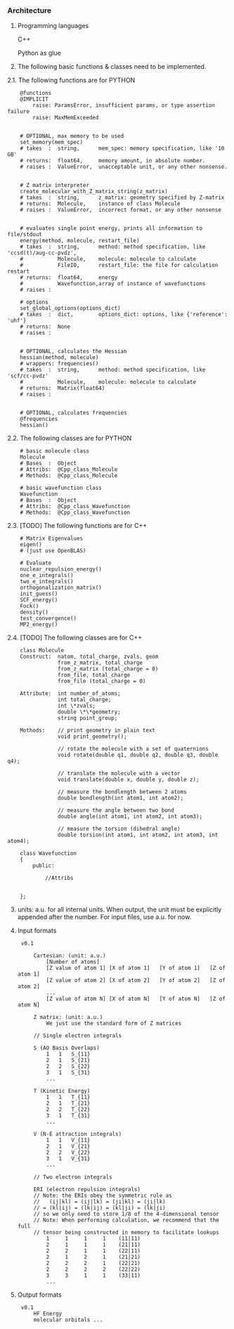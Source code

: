 ### Architecture

1. Programming languages

    C++

    Python as glue

2. The following basic functions & classes need to be implemented.

2.1. The following functions are for PYTHON

        @functions
        @IMPLICIT
            raise: ParamsError, insufficient params, or type assertion failure
            raise: MaxMemExceeded


        # OPTIONAL, max memory to be used
        set_memory(mem_spec)
        # takes  :  string,      mem_spec: memory specification, like '10 GB'
        # returns:  float64,     memory amount, in absolute number.
        # raises :  ValueError,  unacceptable unit, or any other nonsense.


        # Z matrix interpreter
        create_molecular_with_Z_matrix_string(z_matrix)
        # takes  :  string,      z_matrix: geometry specified by Z-matrix
        # returns:  Molecule,    instance of class Molecule
        # raises :  ValueError,  incorrect format, or any other nonsense


        # evaluates single point energy, prints all information to file/stdout
        energy(method, molecule, restart_file)
        # takes  :  string,      method: method specification, like 'ccsd(t)/aug-cc-pvdz',
        #           Molecule,    molecule: molecule to calculate
        #           FileIO,      restart_file: the file for calculation restart
        # returns:  float64,     energy
        #           Wavefunction,array of instance of wavefunctions
        # raises :

        # options
        set_global_options(options_dict)
        # takes  :  dict,        options_dict: options, like {'reference': 'uhf'}
        # returns:  None
        # raises :


        # OPTIONAL, calculates the Hessian
        hessian(method, molecule)
        # wrappers: frequencies()
        # takes  :  string,      method: method specification, like 'scf/cc-pvdz'
        #           Molecule,    molecule: molecule to calculate
        # returns:  Matrix(float64)
        # raises :


        # OPTIONAL, calculates frequencies
        @frequencies
        hessian()


2.2. The following classes are for PYTHON


        # basic molecule class
        Molecule
        # Bases  :  Object
        # Attribs:  @Cpp_class_Molecule
        # Methods:  @Cpp_class_Molecule

        # basic wavefunction class
        Wavefunction
        # Bases  :  Object
        # Attribs:  @Cpp_class_Wavefunction
        # Methods:  @Cpp_class_Wavefunction


2.3. [TODO] The following functions are for C++

        # Matrix Eigenvalues
        eigen()
        # (just use OpenBLAS)

        # Evaluate
        nuclear_repulsion_energy()
        one_e_integrals()
        two_e_integrals()
        orthogonalization_matrix()
        init_guess()
        SCF_energy()
        Fock()
        density()
        test_convergence()
        MP2_energy()


2.4. [TODO] The following classes are for C++

        class Molecule
        Construct:  natom, total_charge, zvals, geom
                    from_z_matrix, total_charge
                    from_z_matrix (total_charge = 0)
                    from_file, total_charge
                    from_file (total_charge = 0)

        Attribute:  int number_of_atoms;
                    int total_charge;
                    int \*zvals;
                    double \*\*geometry;
                    string point_group;

        Mothods:    // print geometry in plain text
                    void print_geometry();

                    // rotate the molecule with a set of quaternions
                    void rotate(double q1, double q2, double q3, double q4);

                    // translate the molecule with a vector
                    void translate(double x, double y, double z);

                    // measure the bondlength between 2 atoms
                    double bondlength(int atom1, int atom2);

                    // measure the angle between two bond
                    double angle(int atom1, int atom2, int atom3);

                    // measure the torsion (dihedral angle)
                    double torsion(int atom1, int atom2, int atom3, int atom4);

        class Wavefunction
        {
            public:

                //Attribs


        };



3. units: a.u. for all internal units. When output, the unit must be explicitly
appended after the number. For input files, use a.u. for now.

4. Input formats

        v0.1

            Cartesian: (unit: a.u.)
                [Number of atoms]
                [Z value of atom 1] [X of atom 1]   [Y of atom 1]   [Z of atom 1]
                [Z value of atom 2] [X of atom 2]   [Y of atom 2]   [Z of atom 2]
                ...
                [Z value of atom N] [X of atom N]   [Y of atom N]   [Z of atom N]

            Z matrix: (unit: a.u.)
                We just use the standard form of Z matrices

            // Single electron integrals

            S (AO Basis Overlaps)
                1   1   S_{11}
                2   1   S_{21}
                2   2   S_{22}
                3   1   S_{31}
                ...

            T (Kinetic Energy)
                1   1   T_{11}
                2   1   T_{21}
                2   2   T_{22}
                3   1   T_{31}
                ...

            V (N-E attraction integrals)
                1   1   V_{11}
                2   1   V_{21}
                2   2   V_{22}
                3   1   V_{31}
                ...

            // Two electron integrals

            ERI (electron repulsion integrals)
            // Note: the ERIs obey the symmetric rule as
            //   (ij|kl) = (ij|lk) = (ji|kl) = (ji|lk)
            // = (kl|ij) = (lk|ij) = (kl|ji) = (lk|ji)
            // so we only need to store 1/8 of the 4-dimensional tensor
            // Note: When performing calculation, we recommend that the full
            // tensor being constructed in memory to facilitate lookups
                1     1     1     1    (11|11)
                2     1     1     1    (21|11)
                2     2     1     1    (22|11)
                2     1     2     1    (21|21)
                2     2     2     1    (22|21)
                2     2     2     2    (22|22)
                3     3     1     1    (33|11)
                ...




5. Output formats

        v0.1
            HF Energy
            molecular orbitals ...
